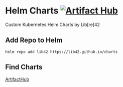 # Helm Charts [![Artifact Hub](https://img.shields.io/endpoint?url=https://artifacthub.io/badge/repository/lib42)](https://artifacthub.io/packages/search?repo=lib42)

Custom Kubernetes Helm Charts by Lib[re]42


## Add Repo to Helm

`helm repo add lib42 https://lib42.github.io/charts`

## Find Charts

[ArtifactHub](https://artifacthub.io/packages/search?org=lib42)
